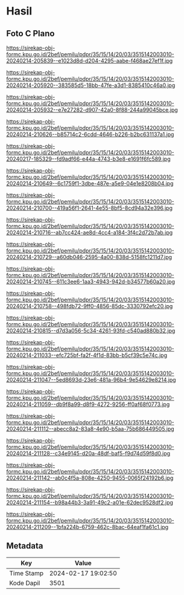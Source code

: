 # Hasil

## Foto C Plano

https://sirekap-obj-formc.kpu.go.id/2bef/pemilu/pdpr/35/15/14/20/03/3515142003010-20240214-205839--e1023d8d-d204-4295-aabe-f468ae27ef1f.jpg

https://sirekap-obj-formc.kpu.go.id/2bef/pemilu/pdpr/35/15/14/20/03/3515142003010-20240214-205920--383585d5-18bb-47fe-a3d1-8385410c46a0.jpg

https://sirekap-obj-formc.kpu.go.id/2bef/pemilu/pdpr/35/15/14/20/03/3515142003010-20240214-205932--e7e27282-d907-42a0-8f88-244a99045bce.jpg

https://sirekap-obj-formc.kpu.go.id/2bef/pemilu/pdpr/35/15/14/20/03/3515142003010-20240214-210626--b85714c2-6cdd-4646-b226-b2bc631137a1.jpg

https://sirekap-obj-formc.kpu.go.id/2bef/pemilu/pdpr/35/15/14/20/03/3515142003010-20240217-185329--fd9adf66-e44a-4743-b3e8-e1691f6fc589.jpg

https://sirekap-obj-formc.kpu.go.id/2bef/pemilu/pdpr/35/15/14/20/03/3515142003010-20240214-210649--6c1759f1-3dbe-487e-a5e9-04e1e8208b04.jpg

https://sirekap-obj-formc.kpu.go.id/2bef/pemilu/pdpr/35/15/14/20/03/3515142003010-20240214-210700--419a56f1-2641-4e55-8bf5-8cd94a32e396.jpg

https://sirekap-obj-formc.kpu.go.id/2bef/pemilu/pdpr/35/15/14/20/03/3515142003010-20240214-210716--ab7cc424-ae8d-4cc4-a184-3f4c2d72b7ab.jpg

https://sirekap-obj-formc.kpu.go.id/2bef/pemilu/pdpr/35/15/14/20/03/3515142003010-20240214-210729--a60db046-2595-4a00-838d-5158fc1211d7.jpg

https://sirekap-obj-formc.kpu.go.id/2bef/pemilu/pdpr/35/15/14/20/03/3515142003010-20240214-210745--611c3ee6-1aa3-4943-942d-b34577b60a20.jpg

https://sirekap-obj-formc.kpu.go.id/2bef/pemilu/pdpr/35/15/14/20/03/3515142003010-20240214-210758--498fdb72-9ff0-4856-85dc-3330792efc20.jpg

https://sirekap-obj-formc.kpu.go.id/2bef/pemilu/pdpr/35/15/14/20/03/3515142003010-20240214-210815--d7d3a056-5c34-4261-93fd-c540ad880b32.jpg

https://sirekap-obj-formc.kpu.go.id/2bef/pemilu/pdpr/35/15/14/20/03/3515142003010-20240214-211033--efc725bf-fa2f-4f1d-83bb-b5cf39c5e74c.jpg

https://sirekap-obj-formc.kpu.go.id/2bef/pemilu/pdpr/35/15/14/20/03/3515142003010-20240214-211047--5ed8693d-23e6-481a-96b4-9e54629e8214.jpg

https://sirekap-obj-formc.kpu.go.id/2bef/pemilu/pdpr/35/15/14/20/03/3515142003010-20240214-211059--db9f8a99-d8f9-4272-9256-ff0af68f0773.jpg

https://sirekap-obj-formc.kpu.go.id/2bef/pemilu/pdpr/35/15/14/20/03/3515142003010-20240214-211112--abecc8a2-83a8-4e90-b5aa-75b686449505.jpg

https://sirekap-obj-formc.kpu.go.id/2bef/pemilu/pdpr/35/15/14/20/03/3515142003010-20240214-211128--c34e9145-d20a-48df-baf5-f9d74d59f8d0.jpg

https://sirekap-obj-formc.kpu.go.id/2bef/pemilu/pdpr/35/15/14/20/03/3515142003010-20240214-211142--ab0c4f5a-808e-4250-9455-0065f24192b6.jpg

https://sirekap-obj-formc.kpu.go.id/2bef/pemilu/pdpr/35/15/14/20/03/3515142003010-20240214-211154--b98a44b3-3a91-49c2-a01e-62dec9528df2.jpg

https://sirekap-obj-formc.kpu.go.id/2bef/pemilu/pdpr/35/15/14/20/03/3515142003010-20240214-211209--1bfa224b-6759-462c-8bac-64eaf1fa61c1.jpg


## Metadata

| Key        | Value               |
| ---------- | ------------------- |
| Time Stamp | 2024-02-17 19:02:50 |
| Kode Dapil | 3501                |



